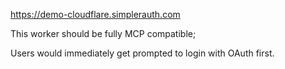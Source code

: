https://demo-cloudflare.simplerauth.com

This worker should be fully MCP compatible;

Users would immediately get prompted to login with OAuth first.

